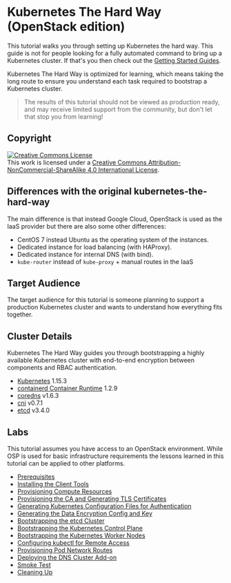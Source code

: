 # Kubernetes The Hard Way (OpenStack edition)

This tutorial walks you through setting up Kubernetes the hard way. This guide
is not for people looking for a fully automated command to bring up a
Kubernetes cluster. If that's you then check out the
[Getting Started Guides](http://kubernetes.io/docs/getting-started-guides/).

Kubernetes The Hard Way is optimized for learning, which means taking the long
route to ensure you understand each task required to bootstrap a Kubernetes
cluster.

> The results of this tutorial should not be viewed as production ready, and
may receive limited support from the community, but don't let that stop you
from learning!

## Copyright

<a rel="license" href="http://creativecommons.org/licenses/by-nc-sa/4.0/"><img alt="Creative Commons License" style="border-width:0" src="https://i.creativecommons.org/l/by-nc-sa/4.0/88x31.png" /></a><br />This work is licensed under a <a rel="license" href="http://creativecommons.org/licenses/by-nc-sa/4.0/">Creative Commons Attribution-NonCommercial-ShareAlike 4.0 International License</a>.

## Differences with the original kubernetes-the-hard-way

The main difference is that instead Google Cloud, OpenStack is used as the IaaS
provider but there are also some other differences:

* CentOS 7 instead Ubuntu as the operating system of the instances.
* Dedicated instance for load balancing (with HAProxy).
* Dedicated instance for internal DNS (with bind).
* `kube-router` instead of `kube-proxy` + manual routes in the IaaS

## Target Audience

The target audience for this tutorial is someone planning to support a
production Kubernetes cluster and wants to understand how everything fits
together.

## Cluster Details

Kubernetes The Hard Way guides you through bootstrapping a highly available
Kubernetes cluster with end-to-end encryption between components and RBAC
authentication.

* [Kubernetes](https://github.com/kubernetes/kubernetes) 1.15.3
* [containerd Container Runtime](https://github.com/containerd/containerd) 1.2.9
* [coredns](https://github.com/coredns/coredns) v1.6.3
* [cni](https://github.com/containernetworking/cni) v0.7.1
* [etcd](https://github.com/coreos/etcd) v3.4.0

## Labs

This tutorial assumes you have access to an OpenStack environment. While OSP is
used for basic infrastructure requirements the lessons learned in this tutorial
can be applied to other platforms.

* [Prerequisites](docs/01-prerequisites.md)
* [Installing the Client Tools](docs/02-client-tools.md)
* [Provisioning Compute Resources](docs/03-compute-resources.md)
* [Provisioning the CA and Generating TLS Certificates](docs/04-certificate-authority.md)
* [Generating Kubernetes Configuration Files for Authentication](docs/05-kubernetes-configuration-files.md)
* [Generating the Data Encryption Config and Key](docs/06-data-encryption-keys.md)
* [Bootstrapping the etcd Cluster](docs/07-bootstrapping-etcd.md)
* [Bootstrapping the Kubernetes Control Plane](docs/08-bootstrapping-kubernetes-controllers.md)
* [Bootstrapping the Kubernetes Worker Nodes](docs/09-bootstrapping-kubernetes-workers.md)
* [Configuring kubectl for Remote Access](docs/10-configuring-kubectl.md)
* [Provisioning Pod Network Routes](docs/11-pod-network-routes.md)
* [Deploying the DNS Cluster Add-on](docs/12-dns-addon.md)
* [Smoke Test](docs/13-smoke-test.md)
* [Cleaning Up](docs/14-cleanup.md)
